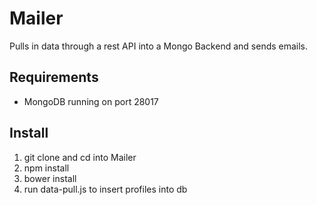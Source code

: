 Mailer
======

Pulls in data through a rest API into a Mongo Backend and sends emails.

Requirements
------------

- MongoDB running on port 28017

Install
-------

1. git clone and cd into Mailer
2. npm install
3. bower install
4. run data-pull.js to insert profiles into db